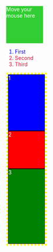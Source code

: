 <style>
  .hover-ex{
  width: 100px;
  height: 100px;
  background-color:limegreen;
  color: white;
  }
  .hover-ex:hover{
  background-color: crimson;
  width: 150px;
  height:150px;
  }
  </style>
  <div class="hover-ex"> Move your mouse here</div>
  <style>
  .first-child-ex{
  color:crimson;
  }
  .first-child-ex:first-child{
  color:blue;
  }
  </style>
  <ol>
  <li class="first-child-ex"> First </li>
   <li class="first-child-ex"> Second </li>
   <li class="first-child-ex">Third</li>
  </ol>
  
   <style>
  .box-1{
  border: 1px solid black;
  color:white;
  background-color:blue;
  height: 150px;
  width:300px;
  }
  .box-2{
  border: 1px solid black;
  color:white;
  background-color: red;
  height: 100px;
  width:300px;
  }
  .box-3{
  border: 1px solid black;
  color:white;
  background-color:green;
  height: 200px;
  width:100px;
  }
   .flex-container{
    display:flex;
    width:100px;
    border: 5px dotted yellow;
    flex-wrap: wrap;
  }
 
  .row{
    flex-direction: row-reverse;
  }
  
  </style>
  <div class="flex-container row">
    <div class="box-1"> 1</div>
    <div class="box-2"> 2</div>
    <div class="box-3"> 3</div>
  


   
  
  
